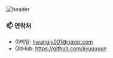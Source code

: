 ![header](https://capsule-render.vercel.app/api?type=waving&color=FFC0CB&text=Jiyun+Github)



### 📫 연락처
- 이메일: hwangjy001@naver.com
- GitHub: https://github.com/jiyuuuuun
